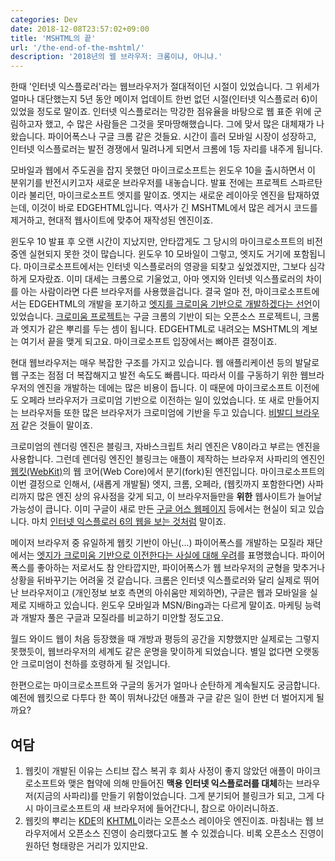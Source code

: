 ```yaml
---
categories: Dev
date: 2018-12-08T23:57:02+09:00
title: 'MSHTML의 끝'
url: '/the-end-of-the-mshtml/'
description: '2018년의 웹 브라우저: 크롬이냐, 아니냐.'
---
```


한때 '인터넷 익스플로러'라는 웹브라우저가 절대적이던 시절이 있었습니다. 그 위세가 얼마나 대단했는지 5년 동안 메이저 업데이트 한번 없던 시절(인터넷 익스플로러 6)이 있었을 정도로 말이죠.
인터넷 익스플로러는 막강한 점유율을 바탕으로 웹 표준 위에 군림하고자 했고, 수 많은 사람들은 그것을 못마땅해했습니다. 그에 맞서 많은 대체재가 나왔습니다. 파이어폭스나 구글 크롬 같은 것들요. 시간이 흘러 모바일 시장이 성장하고, 인터넷 익스플로러는 발전 경쟁에서 밀려나게 되면서 크롬에 1등 자리를 내주게 됩니다.

모바일과 웹에서 주도권을 잡지 못했던 마이크로소프트는 윈도우 10을 출시하면서 이 분위기를 반전시키고자 새로운 브라우저를 내놓습니다. 발표 전에는 프로젝트 스파르탄이라 불리던, 마이크로소프트 엣지를 말이죠. 엣지는 새로운 레이아웃 엔진을 탑재하였는데, 이것이 바로 EDGEHTML입니다. 역사가 긴 MSHTML에서 많은 레거시 코드를 제거하고, 현대적 웹사이트에 맞추어 재작성된 엔진이죠.

윈도우 10 발표 후 오랜 시간이 지났지만, 안타깝게도 그 당시의 마이크로소프트의 비전중엔 실현되지 못한 것이 많습니다. 윈도우 10 모바일이 그렇고, 엣지도 거기에 포함됩니다. 마이크로소프트에서는 인터넷 익스플로러의 영광을 되찾고 싶었겠지만, 그보다 심각하게 모자랐죠. 이미 대세는 크롬으로 기울었고, 아마 엣지와 인터넷 익스플로러의 차이를 아는 사람이라면 다른 브라우저를 사용했을겁니다. 결국 얼마 전, 마이크로소프트에서는 EDGEHTML의 개발을 포기하고 [엣지를 크로미움 기반으로 개발하겠다는 선언](https://blogs.windows.com/windowsexperience/2018/12/06/microsoft-edge-making-the-web-better-through-more-open-source-collaboration/#7v2imWM4QZVxi1Ei.97)이 있었습니다. [크로미움 프로젝트](https://www.chromium.org/)는 구글 크롬의 기반이 되는 오픈소스 프로젝트니, 크롬과 엣지가 같은 뿌리를 두는 셈이 됩니다. EDGEHTML로 내려오는 MSHTML의 계보는 여기서 끝을 맺게 되고요. 마이크로소프트 입장에서는 뼈아픈 결정이죠.

현대 웹브라우저는 매우 복잡한 구조를 가지고 있습니다. 웹 애플리케이션 등의 발달로 웹 구조는 점점 더 복잡해지고 발전 속도도 빠릅니다. 따라서 이를 구동하기 위한 웹브라우저의 엔진을 개발하는 데에는 많은 비용이 듭니다. 이 때문에 마이크로소프트 이전에도 오페라 브라우저가 크로미엄 기반으로 이전하는 일이 있었습니다. 또 새로 만들어지는 브라우저들 또한 많은 브라우저가 크로미엄에 기반을 두고 있습니다. [비발디 브라우저](https://vivaldi.com) 같은 것들이 말이죠.

크로미엄의 렌더링 엔진은 블링크, 자바스크립트 처리 엔진은 V8이라고 부르는 엔진을 사용합니다. 그런데 렌더링 엔진인 블링크는 애플이 제작하는 브라우저 사파리의 엔진인 [웹킷(WebKit)](https://webkit.org/)의 웹 코어(Web Core)에서 분기(fork)된 엔진입니다. 마이크로소프트의 이번 결정으로 인해서, (새롭게 개발될) 엣지, 크롬, 오페라, (웹킷까지 포함한다면) 사파리까지 많은 엔진 상의 유사점을 갖게 되고, 이 브라우저들만을 **위한** 웹사이트가 늘어날 가능성이 큽니다. 이미 구글이 새로 만든 [구글 어스 웹페이지](https://earth.google.com/web) 등에서는 현실이 되고 있습니다. 마치 [인터넷 익스플로러 6의 웹을 보는 것처럼](https://www.theverge.com/2018/1/4/16805216/google-chrome-only-sites-internet-explorer-6-web-standards) 말이죠.

메이저 브라우저 중 유일하게 웹킷 기반이 아닌(...) 파이어폭스를 개발하는 모질라 재단에서는 [엣지가 크로미움 기반으로 이전한다는 사실에 대해 우려](https://blog.mozilla.org/blog/2018/12/06/goodbye-edge/)를 표명했습니다. 파이어폭스를 좋아하는 저로서도 참 안타깝지만, 파이어폭스가 웹 브라우저의 균형을 맞추거나 상황을 뒤바꾸기는 어려울 것 같습니다. 크롬은 인터넷 익스플로러와 달리 실제로 뛰어난 브라우저이고 (개인정보 보호 측면의 아쉬움만 제외하면), 구글은 웹과 모바일을 실제로 지배하고 있습니다. 윈도우 모바일과 MSN/Bing과는 다르게 말이죠. 마케팅 능력과 개발자 풀은 구글과 모질라를 비교하기 미안할 정도고요.

월드 와이드 웹이 처음 등장했을 때 개방과 평등의 공간을 지향했지만 실제로는 그렇지 못했듯이, 웹브라우저의 세계도 같은 운명을 맞이하게 되었습니다. 별일 없다면 오랫동안 크로미엄이 천하를 호령하게 될 것입니다.

한편으로는 마이크로소프트와 구글의 동거가 얼마나 순탄하게 계속될지도 궁금합니다. 예전에 웹킷으로 다투다 한 쪽이 뛰쳐나갔던 애플과 구글 같은 일이 한번 더 벌어지게 될까요?

## 여담

1. 웹킷이 개발된 이유는 스티브 잡스 복귀 후 회사 사정이 좋지 않았던 애플이 마이크로소프트와 맺은 협약에 의해 만들어진 **맥용 인터넷 익스플로러를 대체**하는 브라우저(지금의 사파리)를 만들기 위함이었습니다. 그게 분기되어 블링크가 되고, 그게 다시 마이크로소프트의 새 브라우저에 들어간다니, 참으로 아이러니하죠.
2. 웹킷의 뿌리는 [KDE](https://konqueror.org/features/browser.php)의 [KHTML](https://konqueror.org/features/browser.php)이라는 오픈소스 레이아웃 엔진이죠. 마침내는 웹 브라우저에서 오픈소스 진영이 승리했다고도 볼 수 있겠습니다. 비록 오픈소스 진영이 원하던 형태랑은 거리가 있지만요.
